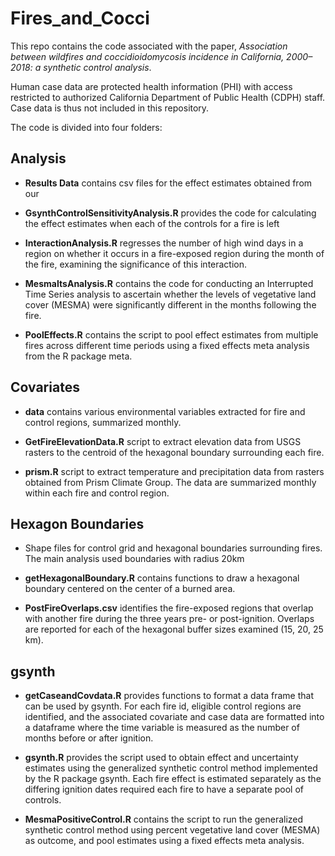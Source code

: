# Fires_and_Cocci

This repo contains the code associated with the paper, *Association between wildfires and coccidioidomycosis incidence in California, 2000–2018: a synthetic control analysis*.

Human case data are protected health information (PHI) with access restricted to authorized California Department of Public Health (CDPH) staff. Case data is thus not included in this repository. 

The code is divided into four folders:

## Analysis 

* **Results Data** contains csv files for the effect estimates obtained from our 

* **GsynthControlSensitivityAnalysis.R** provides the code for calculating the effect estimates when each of the controls for a fire is left 

* **InteractionAnalysis.R** regresses the number of high wind days in a region on whether it occurs in a fire-exposed region during the month of the fire, examining the significance of this interaction. 

 * **MesmaItsAnalysis.R** contains the code for conducting an Interrupted Time Series analysis to ascertain whether the levels of vegetative land cover (MESMA) were significantly different in the months following the fire. 

* **PoolEffects.R** contains the script to pool effect estimates from multiple fires across different time periods using a fixed effects meta analysis from the R package meta.

## Covariates
* **data** contains various environmental variables extracted for fire and control regions, summarized monthly.

* **GetFireElevationData.R** script to extract elevation data from USGS rasters to the centroid of the hexagonal boundary surrounding each fire.

* **prism.R** script to extract temperature and precipitation data from rasters obtained from Prism Climate Group. The data are summarized monthly within each fire and control region.

## Hexagon Boundaries
* Shape files for control grid and hexagonal boundaries surrounding fires. The main analysis used boundaries with radius 20km

* **getHexagonalBoundary.R** contains functions to draw a hexagonal boundary centered on the center of a burned area.

* **PostFireOverlaps.csv** identifies the fire-exposed regions that overlap with another fire during the three years pre- or post-ignition. Overlaps are reported for each of the hexagonal buffer sizes examined (15, 20, 25 km).

## gsynth
* **getCaseandCovdata.R** provides functions to format a data frame that can be used by gsynth. For each fire id, eligible control regions are identified, and the associated covariate and case data are formatted into a dataframe where the time variable is measured as the number of months before or after ignition.

* **gsynth.R** provides the script used to obtain effect and uncertainty estimates using the generalized synthetic control method implemented by the R package gsynth. Each fire effect is estimated separately as the differing ignition dates required each fire to have a separate pool of controls. 

* **MesmaPositiveControl.R** contains the script to run the generalized synthetic control method using percent vegetative land cover (MESMA) as outcome, and pool estimates using a fixed effects meta analysis.

